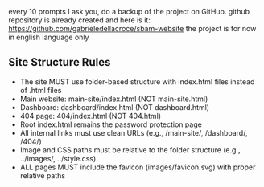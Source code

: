 every 10 prompts I ask you, do a backup of the project on GitHub.
github repository is already created and here is it: https://github.com/gabrieledellacroce/sbam-website
the project is for now in english language only

## Site Structure Rules
- The site MUST use folder-based structure with index.html files instead of .html files
- Main website: main-site/index.html (NOT main-site.html)
- Dashboard: dashboard/index.html (NOT dashboard.html)
- 404 page: 404/index.html (NOT 404.html)
- Root index.html remains the password protection page
- All internal links must use clean URLs (e.g., /main-site/, /dashboard/, /404/)
- Image and CSS paths must be relative to the folder structure (e.g., ../images/, ../style.css)
- ALL pages MUST include the favicon (images/favicon.svg) with proper relative paths